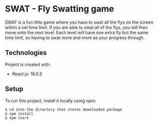 # SWAT - Fly Swatting game
SWAT is a fun little game where you have to swat all the flys on the screen within a set time limit. If you are able to swat all of the flys, you will then move onto the next level. Each level will have one extra fly but the same time limit, so having to swat more and more as your progress through. 
	
## Technologies
Project is created with:
* React.js: 16.6.3
	
## Setup
To run this project, install it locally using npm:

```
$ cd into the directory that stores downloaded package
$ npm install
$ npm start

```
